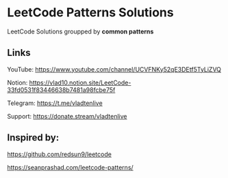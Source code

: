 
# LeetCode Patterns Solutions

LeetCode Solutions groupped by **common patterns**

## Links

YouTube: https://www.youtube.com/channel/UCVFNKy52qE3DEtf5TyLiZVQ

Notion: https://vlad10.notion.site/LeetCode-33fd0531f83446638b7481a98fcbe75f

Telegram: https://t.me/vladtenlive

Support: https://donate.stream/vladtenlive


## Inspired by:
https://github.com/redsun9/leetcode

https://seanprashad.com/leetcode-patterns/
